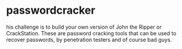 # passwordcracker
his challenge is to build your own version of John the Ripper or CrackStation. These are password cracking tools that can be used to recover passwords, by penetration testers and of course bad guys.
